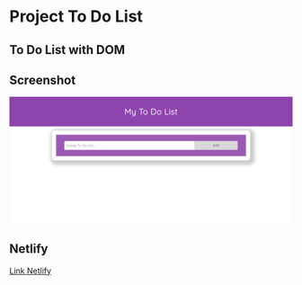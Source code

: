 # Project To Do List
## To Do List with DOM
## Screenshot
![Gambar](screnshoot/todolist.png)

## Netlify
[Link Netlify](https://todolistprojecthadyd.netlify.com/)


